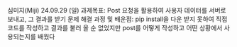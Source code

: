 심미지(Miji)
24.09.29 (일)
과제목표: Post 요청을 활용하여 사용자 데이터를 서버로 보내고, 그 결과를 받기
문제 해결 과정 및 배운점: pip install을 다운 받지 못하여 직접 코드를 작성하고 결과를 불러 올 순 없었지만 post를 어떻게 작성하고 어떤 상황에서 사용되는지를 배웠다
